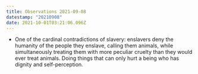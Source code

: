 ```yaml
---
title: Observations 2021-09-08
datestamp: "20210908"
date: 2021-10-01T03:21:06.096Z
---
```

* One of the cardinal contradictions of slavery: enslavers deny the humanity of the people they enslave, calling them animals, while simultaneously treating them with more peculiar cruelty than they would ever treat animals. Doing things that can only hurt a being who has dignity and self-perception.